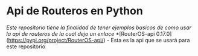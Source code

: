 # Api de Routeros en Python
_Este repositorio tiene la finalidad de tener ejemplos basicos de como usar la api de routeros de la cual dejo un enlace_
*[RouterOS-api 0.17.0] (https://pypi.org/project/RouterOS-api/) - Esta es la api que se usará para este repositorio